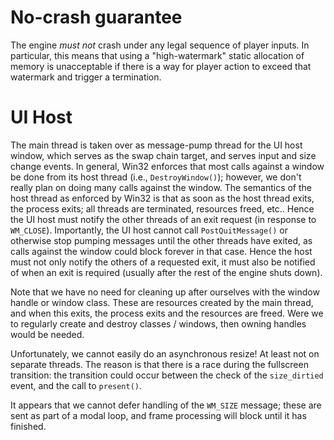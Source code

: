 # No-crash guarantee

The engine *must not* crash under any legal sequence of player inputs. In particular, this means that using a "high-watermark" static allocation of memory
is unacceptable if there is a way for player action to exceed that watermark and trigger a termination.

# UI Host

The main thread is taken over as message-pump thread for the UI host window, which serves as the swap chain target, and serves input and size change events.
In general, Win32 enforces that most calls against a window be done from its host thread (i.e., `DestroyWindow()`); however, we don't really plan on doing many calls against the window.
The semantics of the host thread as enforced by Win32 is that as soon as the host thread exits, the process exits; all threads are terminated, resources freed, etc.. Hence the UI host
must notify the other threads of an exit request (in response to `WM_CLOSE`). Importantly, the UI host cannot call `PostQuitMessage()` or otherwise stop pumping messages until the other
threads have exited, as calls against the window could block forever in that case. Hence the host must not only notify the others of a requested exit, it must also be notified of when an exit
is required (usually after the rest of the engine shuts down).

Note that we have no need for cleaning up after ourselves with the window handle or window class. These are resources created by the main thread, and when this exits, the process exits and the
resources are freed. Were we to regularly create and destroy classes / windows, then owning handles would be needed.

Unfortunately, we cannot easily do an asynchronous resize! At least not on separate threads. The reason is that there is a race during the fullscreen transition: the transition could occur
between the check of the `size_dirtied` event, and the call to `present()`.

It appears that we cannot defer handling of the `WM_SIZE` message; these are sent as part of a modal loop, and frame processing will block until it has finished.
